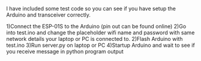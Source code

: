 I have included some test code so you can see if you have setup the Arduino and transceiver correctly.

1)Connect the ESP-01S to the Arduino (pin out can be found online)
2)Go into test.ino and change the placeholder wifi name and password with same network details your laptop or PC is connected to.
2)Flash Arduino with test.ino
3)Run server.py on laptop or PC
4)Startup Arduino and wait to see if you receive message in python program output